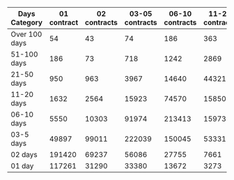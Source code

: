 | Days Category | 01 contract | 02 contracts | 03-05 contracts | 06-10 contracts | 11-20 contracts | 21-50 contracts | 51-100 contracts | Over 100 contracts | Sum   |
|---------------|-------------|--------------|-----------------|-----------------|-----------------|-----------------|------------------|--------------------|-------|
| Over 100 days | 54 | 43 | 74 | 186 | 363 | 1541 | 1529 | 347 | 4137 |
| 51-100 days | 186 | 73 | 718 | 1242 | 2869 | 11193 | 5101 | 535 | 21917 |
| 21-50 days | 950 | 963 | 3967 | 14640 | 44321 | 62124 | 5544 | 157 | 132666 |
| 11-20 days | 1632 | 2564 | 15923 | 74570 | 158505 | 58439 | 1784 | 40 | 313457 |
| 06-10 days | 5550 | 10303 | 91974 | 213413 | 159730 | 24083 | 819 | 0 | 505872 |
| 03-5 days | 49897 | 99011 | 222039 | 150045 | 53331 | 5118 | 215 | 0 | 579656 |
| 02 days | 191420 | 69237 | 56086 | 27755 | 7661 | 702 | 27 | 0 | 352888 |
| 01 day | 117261 | 31290 | 33380 | 13672 | 3273 | 375 | 13 | 13 | 199277 |
